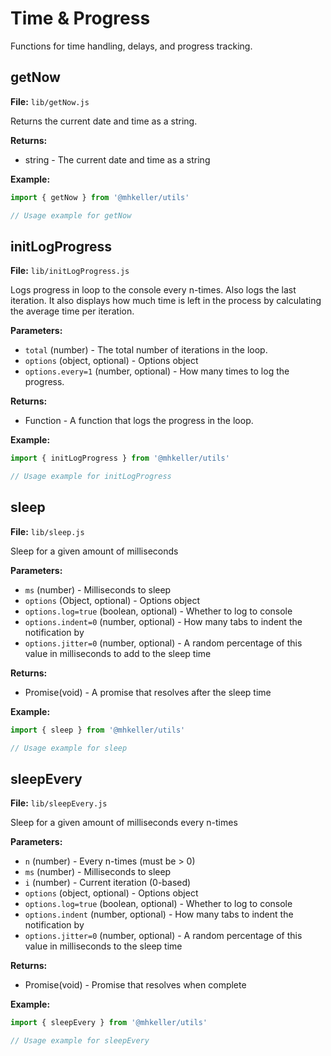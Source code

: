 # Time & Progress

Functions for time handling, delays, and progress tracking.

## getNow

**File:** `lib/getNow.js`

Returns the current date and time as a string.

**Returns:**
- string - The current date and time as a string

**Example:**
```js
import { getNow } from '@mhkeller/utils'

// Usage example for getNow
```

## initLogProgress

**File:** `lib/initLogProgress.js`

Logs progress in loop to the console every n-times. Also logs the last iteration. It also displays how much time is left in the process by calculating the average time per iteration.

**Parameters:**
- `total` (number) - The total number of iterations in the loop.
- `options` (object, optional) - Options object
- `options.every=1` (number, optional) - How many times to log the progress.

**Returns:**
- Function - A function that logs the progress in the loop.

**Example:**
```js
import { initLogProgress } from '@mhkeller/utils'

// Usage example for initLogProgress
```

## sleep

**File:** `lib/sleep.js`

Sleep for a given amount of milliseconds

**Parameters:**
- `ms` (number) - Milliseconds to sleep
- `options` (Object, optional) - Options object
- `options.log=true` (boolean, optional) - Whether to log to console
- `options.indent=0` (number, optional) - How many tabs to indent the notification by
- `options.jitter=0` (number, optional) - A random percentage of this value in milliseconds to add to the sleep time

**Returns:**
- Promise(void) - A promise that resolves after the sleep time

**Example:**
```js
import { sleep } from '@mhkeller/utils'

// Usage example for sleep
```

## sleepEvery

**File:** `lib/sleepEvery.js`

Sleep for a given amount of milliseconds every n-times

**Parameters:**
- `n` (number) - Every n-times (must be > 0)
- `ms` (number) - Milliseconds to sleep
- `i` (number) - Current iteration (0-based)
- `options` (object, optional) - Options object
- `options.log=true` (boolean, optional) - Whether to log to console
- `options.indent` (number, optional) - How many tabs to indent the notification by
- `options.jitter=0` (number, optional) - A random percentage of this value in milliseconds to the sleep time

**Returns:**
- Promise(void) - Promise that resolves when complete

**Example:**
```js
import { sleepEvery } from '@mhkeller/utils'

// Usage example for sleepEvery
```

